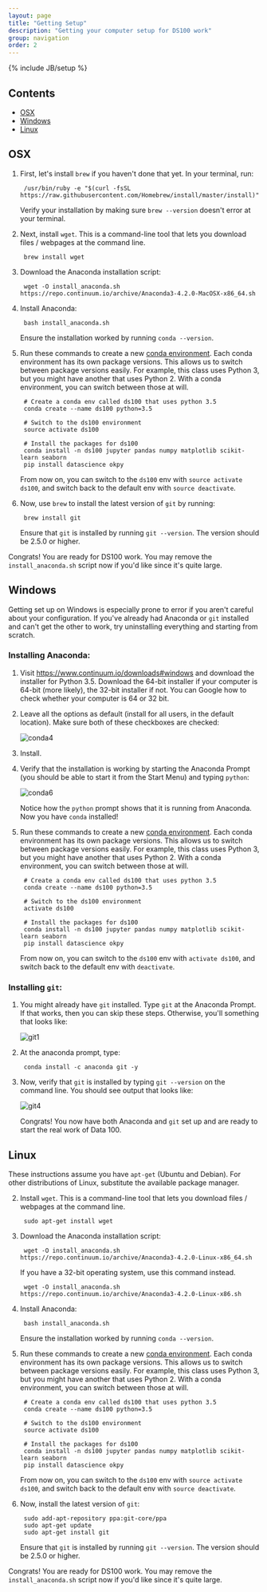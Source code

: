 ```yaml
---
layout: page
title: "Getting Setup"
description: "Getting your computer setup for DS100 work"
group: navigation
order: 2
---
```


{% include JB/setup %}

## Contents

- [OSX](#osx)
- [Windows](#windows)
- [Linux](#linux)

## OSX

1. First, let's install `brew` if you haven't done that yet. In your terminal,
   run:

        /usr/bin/ruby -e "$(curl -fsSL https://raw.githubusercontent.com/Homebrew/install/master/install)"

   Verify your installation by making sure `brew --version` doesn't error at
   your terminal.

2. Next, install `wget`. This is a command-line tool that lets you download
   files / webpages at the command line.

        brew install wget

3. Download the Anaconda installation script:

        wget -O install_anaconda.sh https://repo.continuum.io/archive/Anaconda3-4.2.0-MacOSX-x86_64.sh

4. Install Anaconda:

        bash install_anaconda.sh

   Ensure the installation worked by running `conda --version`.

5. Run these commands to create a new [conda environment][env]. Each conda
   environment has its own package versions. This allows us to switch between
   package versions easily. For example, this class uses Python 3, but you
   might have another that uses Python 2. With a conda environment, you can
   switch between those at will.

        # Create a conda env called ds100 that uses python 3.5
        conda create --name ds100 python=3.5

        # Switch to the ds100 environment
        source activate ds100

        # Install the packages for ds100
        conda install -n ds100 jupyter pandas numpy matplotlib scikit-learn seaborn
        pip install datascience okpy

   From now on, you can switch to the `ds100` env with `source activate ds100`,
   and switch back to the default env with `source deactivate`.

6. Now, use `brew` to install the latest version of `git` by running:

        brew install git

   Ensure that `git` is installed by running `git --version`. The version
   should be 2.5.0 or higher.

Congrats! You are ready for DS100 work. You may remove the
`install_anaconda.sh` script now if you'd like since it's quite large.

## Windows

Getting set up on Windows is especially prone to error if you aren't careful
about your configuration. If you've already had Anaconda or `git` installed and
can't get the other to work, try uninstalling everything and starting from
scratch.

### Installing Anaconda:

1. Visit https://www.continuum.io/downloads#windows and download the installer
   for Python 3.5. Download the 64-bit installer if your computer is 64-bit
   (more likely), the 32-bit installer if not. You can Google how to check
   whether your computer is 64 or 32 bit.

2. Leave all the options as default (install for all users, in the default
   location). Make sure both of these checkboxes are checked:

   ![conda4](https://cloud.githubusercontent.com/assets/2468904/21345446/24440520-c655-11e6-9d3d-f56d32ed7029.PNG)

3. Install.

4. Verify that the installation is working by starting the Anaconda Prompt (you
   should be able to start it from the Start Menu) and typing `python`:

   ![conda6](https://cloud.githubusercontent.com/assets/2468904/21345449/24497f5a-c655-11e6-9181-d253e5c0d07c.PNG)

   Notice how the `python` prompt shows that it is running from Anaconda. Now
   you have `conda` installed!

5. Run these commands to create a new [conda environment][env]. Each conda
   environment has its own package versions. This allows us to switch between
   package versions easily. For example, this class uses Python 3, but you
   might have another that uses Python 2. With a conda environment, you can
   switch between those at will.

        # Create a conda env called ds100 that uses python 3.5
        conda create --name ds100 python=3.5

        # Switch to the ds100 environment
        activate ds100

        # Install the packages for ds100
        conda install -n ds100 jupyter pandas numpy matplotlib scikit-learn seaborn
        pip install datascience okpy

   From now on, you can switch to the `ds100` env with `activate ds100`,
   and switch back to the default env with `deactivate`.

### Installing `git`:

1. You might already have `git` installed. Type `git` at the Anaconda Prompt.
   If that works, then you can skip these steps. Otherwise, you'll something
   that looks like:

   ![git1](https://cloud.githubusercontent.com/assets/2468904/21345450/244d2cae-c655-11e6-9a3f-1dee57be0ed6.PNG)

2. At the anaconda prompt, type:

        conda install -c anaconda git -y

3. Now, verify that `git` is installed by typing `git --version` on the command
   line. You should see output that looks like:

   ![git4](https://cloud.githubusercontent.com/assets/2468904/21345451/2457579c-c655-11e6-8ece-d760cf548749.PNG)

   Congrats! You now have both Anaconda and `git` set up and are ready to start
   the real work of Data 100.

## Linux

These instructions assume you have `apt-get` (Ubuntu and Debian).
For other distributions of Linux, substitute the available package manager.

2. Install `wget`. This is a command-line tool that lets you download
   files / webpages at the command line.

        sudo apt-get install wget

3. Download the Anaconda installation script:

        wget -O install_anaconda.sh https://repo.continuum.io/archive/Anaconda3-4.2.0-Linux-x86_64.sh

   If you have a 32-bit operating system, use this command instead.

        wget -O install_anaconda.sh https://repo.continuum.io/archive/Anaconda3-4.2.0-Linux-x86.sh

4. Install Anaconda:

        bash install_anaconda.sh

   Ensure the installation worked by running `conda --version`.

5. Run these commands to create a new [conda environment][env]. Each conda
   environment has its own package versions. This allows us to switch between
   package versions easily. For example, this class uses Python 3, but you
   might have another that uses Python 2. With a conda environment, you can
   switch between those at will.

        # Create a conda env called ds100 that uses python 3.5
        conda create --name ds100 python=3.5

        # Switch to the ds100 environment
        source activate ds100

        # Install the packages for ds100
        conda install -n ds100 jupyter pandas numpy matplotlib scikit-learn seaborn
        pip install datascience okpy

   From now on, you can switch to the `ds100` env with `source activate ds100`,
   and switch back to the default env with `source deactivate`.

6. Now, install the latest version of `git`:

        sudo add-apt-repository ppa:git-core/ppa
        sudo apt-get update
        sudo apt-get install git

   Ensure that `git` is installed by running `git --version`. The version
   should be 2.5.0 or higher.

Congrats! You are ready for DS100 work. You may remove the
`install_anaconda.sh` script now if you'd like since it's quite large.

[env]: http://conda.pydata.org/docs/using/envs.html
